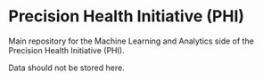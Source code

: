 # Precision Health Initiative (PHI)

Main repository for the Machine Learning and Analytics side of the Precision Health Initiative (PHI).

Data should not be stored here.
